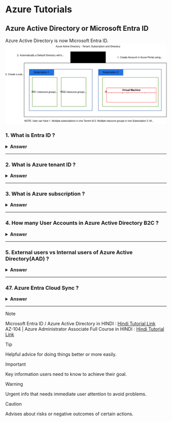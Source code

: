 # Azure Tutorials
## Azure Active Directory or Microsoft Entra ID
Azure Active Directory is now Microsoft Entra ID.
![Entra ID or AAD](https://raw.githubusercontent.com/piyalidas10/Azure/5ce6f9fd30f991d9ad2075fd45f3abfcc5e6e6d8/images/EntraID_AAD.svg)

### 1. What is Entra ID ?

<details><summary><b>Answer</b></summary>
<p>

#### 
```
Microsoft has changed the name of the uh the directory service of Azure that we formerly known as the Azure AD to the intra ID. Microsoft intra ID is a foundational product of Microsoft Intra. It provides the essential identity, authentication, policy, and protection to secure employees, devices, and enterprise apps and resources.

Microsoft Entra ID is a cloud-based identity and access management solution. It's a directory and identity management service that operates in the cloud and offers authentication and authorization services to various Microsoft services, such as Microsoft 365, Dynamics 365, and Microsoft Azure.
```
**Entra** : https://learn.microsoft.com/en-us/entra/fundamentals/what-is-entra  
**Hindi Tutorial :** https://www.youtube.com/watch?v=xEvSFyXBX58&list=PLUGuCqrhcwZzht4r2sbByidApmrvEjL9m&index=2
 ![entra-product-family](https://learn.microsoft.com/en-us/entra/fundamentals/media/what-is-entra/entra-product-family.png)
 ![Azure_Active_Drectory](https://raw.githubusercontent.com/piyalidas10/Azure/refs/heads/main/images/Azure_Active_Drectory.png)  

 So any user who is created in the intra ID directory. So they will be getting this domain name. So it means that the user is created in the intra ID directory.
 
 
</p>
</details>

---

### 2. What is Azure tenant ID ?

<details><summary><b>Answer</b></summary>
<p>

#### 
```
An Azure subscription grants you access to the Azure services and to the Azure Platform Management Portal. So whenever you create an account in the Azure portal, you have to purchase a subscription in order to access any Azure services. So without subscription you won't be able to access any Azure services or manage them.  
The subscription holder manages services like Windows Azure, SQL, Azure storage, virtual machines. So all these services can only be accessed by the account holder who is having an access onto the subscription.
An Azure subscription has a trust relationship with Azure Active Directory or Azure AD, which means that the subscription trusts Azure HD to authenticate users, services and devices. So when you create the account in the Azure portal, first time you get the subscription. Along with that, you get the default Active Directory. So that's the Azure activity tenant you get with the subscription. So that subscription is tied to the Azure Active Directory. So it uses that Azure Active Directory for authenticating user accounts which are configured in the directory. So you can configure those accounts which are configured in the Azure Active Directory to access the resources in the subscription.  
Multiple subscriptions can trust the same Azure Active Directory, but each subscription can only trust a single directory. So you can have more than one subscription and they all can be tied to the same Azure Active Directory tenant. So they all can use the same Active Directory. So it means the user accounts which are configured in your Azure Active Directory, you can provide those account access onto all of the subscription that you create and link to this Azure Ready tenant.** However, one subscription can only be tied to one Azure Active Directory. You cannot link a single subscription with more than one tenant.**
Now you have to keep in mind that if your subscription expires, you lose access to all the resources associated with that subscription because all the resources are created within that subscription and you access all those resources or configure or manage those resources and that subscription. So if that subscription get expired, you will lose access on all the resources which are within that subscription.
Multiple subscriptions are created to separate production dev test workloads or for separate billings. So while there is a requirement when you need to have more than one subscription, it may be because you want to separate your workloads. The virtual machine in a subscription by default. Do not communicate with the virtual machine and the different subscription. Unless you are creating VPN gateways between the subscription in order to join them. Also, each subscription are billed separately so you can have a different subscription when you have a different business unit and whose billing you want to track so you can have a different subscription for that business unit.
```
**Tenant :** https://learn.microsoft.com/en-us/entra/external-id/tenant-configurations  
**Create a new Tanant :** https://learn.microsoft.com/en-us/entra/fundamentals/create-new-tenant  
**Hindi Tutorial :** https://www.youtube.com/watch?v=mVV_4O_QPI0&list=PLUGuCqrhcwZzht4r2sbByidApmrvEjL9m&index=3
 ![ Azure landing zone architecture](https://raw.githubusercontent.com/piyalidas10/Azure/5ce6f9fd30f991d9ad2075fd45f3abfcc5e6e6d8/images/EntraID_AAD.svg)
 
</p>
</details>

---

### 3. What is Azure subscription ?

<details><summary><b>Answer</b></summary>
<p>

#### 
```
An Azure subscription grants you access to the Azure services and to the Azure Platform Management Portal. So whenever you create an account in the Azure portal, you have to purchase a subscription in order to access any Azure services. So without subscription you won't be able to access any Azure services or manage them.  
The subscription holder manages services like Windows Azure, SQL, Azure storage, virtual machines. So all these services can only be accessed by the account holder who is having an access onto the subscription.  
An Azure subscription has a trust relationship with Azure Active Directory or Azure AD, which means that the subscription trusts Azure HD to authenticate users, services and devices. So when you create the account in the Azure portal, first time you get the subscription. Along with that, you get the default Active Directory. So that's the Azure activity tenant you get with the subscription. So that subscription is tied to the Azure Active Directory. So it uses that Azure Active Directory for authenticating user accounts which are configured in the directory. So you can configure those accounts which are configured in the Azure Active Directory to access the resources in the subscription.
Multiple subscriptions can trust the same Azure Active Directory, but each subscription can only trust a single directory. So you can have more than one subscription and they all can be tied to the same Azure Active Directory tenant. So they all can use the same Active Directory. So it means the user accounts which are configured in your Azure Active Directory, you can provide those account access onto all of the subscription that you create and link to this Azure Ready tenant. However, one subscription can only be tied to one Azure Active Directory. You cannot link a single subscription with more than one tenant. Now you have to keep in mind that if your subscription expires, you lose access to all the resources associated with that subscription because all the resources are created within that subscription and you access all those resources or configure or manage those resources and that subscription.
So if that subscription get expired, you will lose access on all the resources which are within that subscription.
Multiple subscriptions are created to separate production dev test workloads or for separate billings. So while there is a requirement when you need to have more than one subscription, it may be because you want to separate your workloads. The virtual machine in a subscription by default. Do not communicate with the virtual machine and the different subscription. Unless you are creating VPN gateways between the subscription in order to join them. Also, each subscription are billed separately so you can have a different subscription when you have a different business unit and whose billing you want to track so you can have a different subscription for that business unit.

Now this is a diagram where you can see that the a single Azure ad tenant account is having three subscription linked. So the dev subscription is hosting all the resources which belongs to a development environment. The test subscription holds all the resources belong to the test environment while the production subscription are having all the resources that belongs to the production environment. And all these subscriptions are separate from each other, but they are linked to a single tenant. So the user which are configured in the tenant can access all three subscription according to the permission assigned for that user. So the billing for those resources will be separate for each subscription. So that will help you in identifying the users of the of the subscription which are being used by your different business units.
```
 
</p>
</details>

---

### 4. How many User Accounts in Azure Active Directory B2C ?

<details><summary><b>Answer</b></summary>
<p>

#### 
```
In Azure Active Directory B2C (Azure AD B2C), there are several types of accounts that can be created. These account types are shared across Microsoft Entra ID, Microsoft Entra B2B, and Azure Active Directory B2C (Azure AD B2C).

The following types of accounts are available:

Work account - A work account can access resources in a tenant, and with an administrator role, can manage tenants.
Guest account - A guest account can only be a Microsoft account or a Microsoft Entra user that can be used to share administration responsibilities such as managing a tenant.
Consumer account - A consumer account is used by a user of the applications you've registered with Azure AD B2C. Consumer accounts can be created by:
The user going through a sign-up user flow in an Azure AD B2C application
Using Microsoft Graph API by a tenant administrator.
Using the Azure portal by a tenant administrator.
```
https://learn.microsoft.com/en-us/azure/active-directory-b2c/user-overview
 
</p>
</details>

---

### 5. External users vs Internal users of Azure Active Directory(AAD) ?

<details><summary><b>Answer</b></summary>
<p>

#### 
![ Azure User Types properties](https://learn-attachment.microsoft.com/api/attachments/3660bc2e-c8ff-47d4-b910-aca4daff954f?platform=QnA)
```
In Azure Active Directory (Azure AD), internal users are those who authenticate with the local tenant, while external users (also known as guest users) authenticate through methods outside the organization's control, such as another organization's Microsoft Entra ID or a Microsoft account.
External users can't ne used configuring Cloud Sync.

**Internal Users:**
Authentication: Authenticate with the local tenant, meaning their credentials are managed within the organization's Azure AD.
Access: Can access resources within the organization's tenant.
Example: Employees or contractors who have accounts within the organization's Azure AD. 
```
 https://learn.microsoft.com/en-us/answers/questions/1393075/difference-between-guest-and-member-user-types-in
</p>
</details>

---

### 47. Azure Entra Cloud Sync ?

<details><summary><b>Answer</b></summary>
<p>

#### 
```
External users can't ne used configuring Cloud Sync. You have to check identities of user account. If user, is belonging to the Microsoft accounts, can't ne used configuring Cloud Sync. So this is kind of a guest user and it cannot be used for configuring cloud sync. Instead, you have to use a user that is either synced from the on premises active Directory or that is created directly in the intra ID. So maybe you have to create a new user in the intra ID directly and assign that role to that user.


```
 
</p>
</details>

---

> [!NOTE]
> Microsoft Entra ID / Azure Active Directory in HINDI : [Hindi Tutorial Link](https://www.youtube.com/playlist?list=PLUGuCqrhcwZzht4r2sbByidApmrvEjL9m)  
> AZ-104 | Azure Administrator Associate Full Course in HINDI : [Hindi Tutorial Link](https://www.youtube.com/playlist?list=PLdjivcdVUZLap0DKDKFBYLNrNDYKQg08I)

> [!TIP]
> Helpful advice for doing things better or more easily.

> [!IMPORTANT]
> Key information users need to know to achieve their goal.

> [!WARNING]
> Urgent info that needs immediate user attention to avoid problems.

> [!CAUTION]
> Advises about risks or negative outcomes of certain actions.

